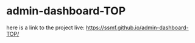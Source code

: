 # admin-dashboard-TOP
here is a link to the project live:
https://ssmf.github.io/admin-dashboard-TOP/
